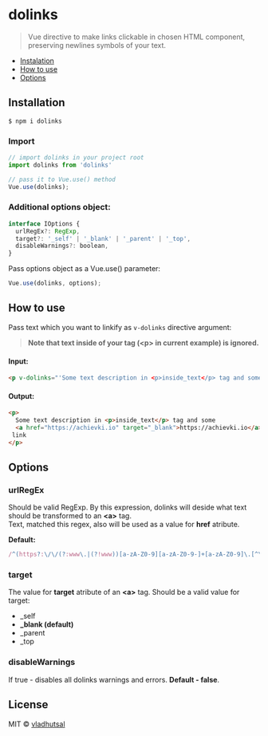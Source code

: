 # dolinks
> Vue directive to make links clickable in chosen HTML component, preserving newlines symbols of your text.

  - [Instalation](#installation)
  - [How to use](#how-to-use)
  - [Options](#options) 


## Installation
```$ npm i dolinks```

### Import
```javascript
// import dolinks in your project root
import dolinks from 'dolinks'

// pass it to Vue.use() method
Vue.use(dolinks);
```

### Additional options object:
```javascript
interface IOptions {
  urlRegEx?: RegExp,
  target?: '_self' | '_blank' | '_parent' | '_top',
  disableWarnings?: boolean,
}
```
Pass options object as a Vue.use() parameter:
```javascript
Vue.use(dolinks, options);
```

## How to use
Pass text which you want to linkify as ```v-dolinks``` directive argument:</br>
> **Note that text inside of your tag (\<p> in current example) is ignored.**
#### Input:
```html
<p v-dolinks="'Some text description in <p>inside_text</p> tag and some https://achievki.io link'">My tag text</p>
```
#### Output: 
```html
<p>
  Some text description in <p>inside_text</p> tag and some
  <a href="https://achievki.io" target="_blank">https://achievki.io</a>
 link
</p>
```

## Options
### urlRegEx
Should be valid RegExp. By this expression, dolinks will deside what text should be transformed to an **&lt;a>** tag.</br>
Text, matched this regex, also will be used as a value for **href** atribute.

**Default:**
```javascript
/^(https?:\/\/(?:www\.|(?!www))[a-zA-Z0-9][a-zA-Z0-9-]+[a-zA-Z0-9]\.[^\s]{2,}|www\.[a-zA-Z0-9][a-zA-Z0-9-]+[a-zA-Z0-9]\.[^\s]{2,}|https?:\/\/(?:www\.|(?!www))[a-zA-Z0-9]+\.[^\s]{2,}|www\.[a-zA-Z0-9]+\.[^\s]{2,})$/
```

### target
The value for **target** atribute of an **&lt;a>** tag. Should be a valid value for target:
  - _self
  - **_blank (default)**
  - _parent
  - _top

### disableWarnings
If true - disables all dolinks warnings and errors. **Default - false**.

## License
MIT © [vladhutsal](https://github.com/vladhutsal)
